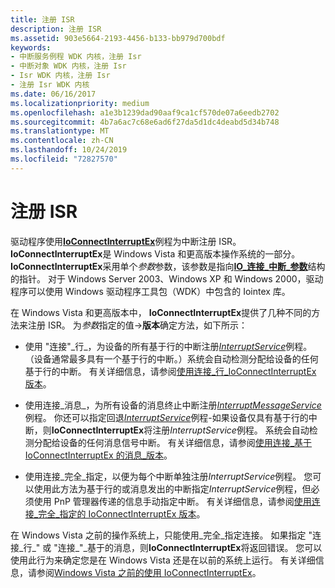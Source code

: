 ```yaml
---
title: 注册 ISR
description: 注册 ISR
ms.assetid: 903e5664-2193-4456-b133-bb979d700bdf
keywords:
- 中断服务例程 WDK 内核，注册 Isr
- 中断对象 WDK 内核，注册 Isr
- Isr WDK 内核，注册 Isr
- 注册 Isr WDK 内核
ms.date: 06/16/2017
ms.localizationpriority: medium
ms.openlocfilehash: a1e3b1239dad90aaf9ca1cf570de07a6eedb2702
ms.sourcegitcommit: 4b7a6ac7c68e6ad6f27da5d1dc4deabd5d34b748
ms.translationtype: MT
ms.contentlocale: zh-CN
ms.lasthandoff: 10/24/2019
ms.locfileid: "72827570"
---
```

# <a name="registering-an-isr"></a>注册 ISR


驱动程序使用[**IoConnectInterruptEx**](https://docs.microsoft.com/windows-hardware/drivers/ddi/wdm/nf-wdm-ioconnectinterruptex)例程为中断注册 ISR。 **IoConnectInterruptEx**是 Windows Vista 和更高版本操作系统的一部分。 **IoConnectInterruptEx**采用单个*参数*参数，该参数是指向[**IO\_连接\_中断\_参数**](https://docs.microsoft.com/windows-hardware/drivers/ddi/wdm/ns-wdm-_io_connect_interrupt_parameters)结构的指针。 对于 Windows Server 2003、Windows XP 和 Windows 2000，驱动程序可以使用 Windows 驱动程序工具包（WDK）中包含的 Iointex 库。

在 Windows Vista 和更高版本中， **IoConnectInterruptEx**提供了几种不同的方法来注册 ISR。 为*参数*指定的值-&gt;**版本**确定方法，如下所示：

-   使用 "连接"\_行\_，为设备的所有基于行的中断注册[*InterruptService*](https://docs.microsoft.com/windows-hardware/drivers/ddi/wdm/nc-wdm-kservice_routine)例程。 （设备通常最多具有一个基于行的中断。）系统会自动检测分配给设备的任何基于行的中断。 有关详细信息，请参阅[使用连接\_行\_IoConnectInterruptEx 版本](using-the-connect-line-based-version-of-ioconnectinterruptex.md)。

-   使用连接\_消息\_，为所有设备的消息终止中断注册[*InterruptMessageService*](https://docs.microsoft.com/windows-hardware/drivers/ddi/wdm/nc-wdm-kmessage_service_routine)例程。 你还可以指定回退[*InterruptService*](https://docs.microsoft.com/windows-hardware/drivers/ddi/wdm/nc-wdm-kservice_routine)例程-如果设备仅具有基于行的中断，则**IoConnectInterruptEx**将注册*InterruptService*例程。 系统会自动检测分配给设备的任何消息信号中断。 有关详细信息，请参阅[使用连接\_基于 IoConnectInterruptEx 的消息\_版本](using-the-connect-message-based-version-of-ioconnectinterruptex.md)。

-   使用连接\_完全\_指定，以便为每个中断单独注册*InterruptService*例程。 您可以使用此方法为基于行的或消息发出的中断指定*InterruptService*例程，但必须使用 PnP 管理器传递的信息手动指定中断。 有关详细信息，请参阅[使用连接\_完全\_指定的 IoConnectInterruptEx 版本](using-the-connect-fully-specified-version-of-ioconnectinterruptex.md)。

在 Windows Vista 之前的操作系统上，只能使用\_完全\_指定连接。 如果指定 "连接\_行\_" 或 "连接\_"\_基于的消息，则**IoConnectInterruptEx**将返回错误。 您可以使用此行为来确定您是在 Windows Vista 还是在以前的系统上运行。 有关详细信息，请参阅[Windows Vista 之前的使用 IoConnectInterruptEx](using-ioconnectinterruptex-prior-to-windows-vista.md)。

 

 




